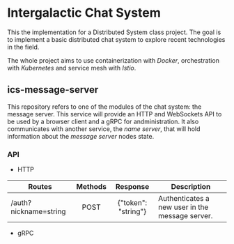 # Intergalactic Chat System

This the implementation for a Distributed System class project. The goal is to
implement a basic distributed chat system to explore recent technologies in the
field.

The whole project aims to use containerization with _Docker_, orchestration with
_Kubernetes_ and service mesh with _Istio_.

## ics-message-server

This repository refers to one of the modules of the chat system: the message
server. This service will provide an HTTP and WebSockets API to be used by a
browser client and a gRPC for andministration. It also communicates with another
service, the _name server_, that will hold information about the
_message server_ nodes state.

### API

- HTTP

|Routes               |Methods|Response           |Description                                    |
|---------------------|:-----:|:-----------------:|-----------------------------------------------|
|/auth?nickname=string|POST   |{"token": "string"}|Authenticates a new user in the message server.|

- gRPC

